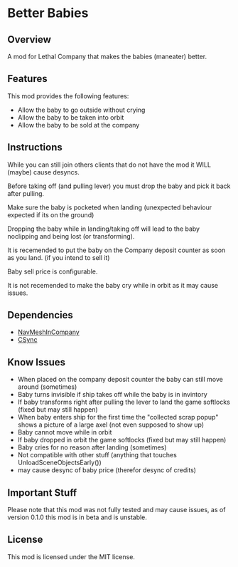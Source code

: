 # Better Babies

## Overview
A mod for Lethal Company that makes the babies (maneater) better.

## Features
This mod provides the following features:

- Allow the baby to go outside without crying
- Allow the baby to be taken into orbit
- Allow the baby to be sold at the company


## Instructions

While you can still join others clients that do not have the mod it WILL (maybe) cause desyncs.

Before taking off (and pulling lever) you must drop the baby and pick it back after pulling.

Make sure the baby is pocketed when landing (unexpected behaviour expected if its on the ground)

Dropping the baby while in landing/taking off will lead to the baby noclipping and being lost (or transforming).

It is recemended to put the baby on the Company deposit counter as soon as you land. (if you intend to sell it)

Baby sell price is configurable.

It is not recemended to make the baby cry while in orbit as it may cause issues.

## Dependencies
- [NavMeshInCompany](https://thunderstore.io/c/lethal-company/p/Kittenji/NavMeshInCompany/)
- [CSync](https://thunderstore.io/c/lethal-company/p/Sigurd/CSync/)

## Know Issues

- When placed on the company deposit counter the baby can still move around (sometimes)
- Baby turns invisible if ship takes off while the baby is in invintory
- If baby transforms right after pulling the lever to land the game softlocks (fixed but may still happen)
- When baby enters ship for the first time the "collected scrap popup" shows a picture of a large axel (not even supposed to show up)
- Baby cannot move while in orbit
- If baby dropped in orbit the game softlocks (fixed but may still happen)
- Baby cries for no reason after landing (sometimes)
- Not compatible with other stuff (anything that touches UnloadSceneObjectsEarly())
- may cause desync of baby price (therefor desync of credits)


## Important Stuff
Please note that this mod was not fully tested and may cause issues, as of version 0.1.0 this mod is in beta and is unstable.


## License
This mod is licensed under the MIT license.
